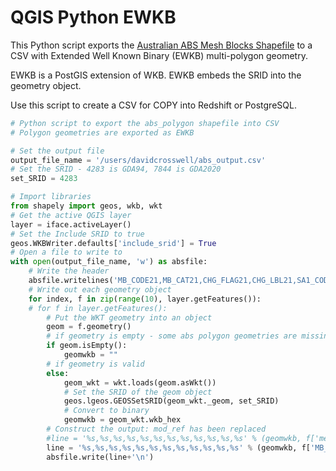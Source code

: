 # QGIS Python EWKB

This Python script exports the [Australian ABS Mesh Blocks Shapefile](https://www.abs.gov.au/statistics/standards/australian-statistical-geography-standard-asgs-edition-3/jul2021-jun2026/access-and-downloads/digital-boundary-files) to a CSV with Extended Well Known Binary (EWKB) multi-polygon geometry.

EWKB is a PostGIS extension of WKB. EWKB embeds the SRID into the geometry object.

Use this script to create a CSV for COPY into Redshift or PostgreSQL.

```python
# Python script to export the abs_polygon shapefile into CSV
# Polygon geometries are exported as EWKB

# Set the output file
output_file_name = '/users/davidcrosswell/abs_output.csv'
# Set the SRID - 4283 is GDA94, 7844 is GDA2020
set_SRID = 4283

# Import libraries
from shapely import geos, wkb, wkt
# Get the active QGIS layer
layer = iface.activeLayer()
# Set the Include SRID to true
geos.WKBWriter.defaults['include_srid'] = True
# Open a file to write to
with open(output_file_name, 'w') as absfile:
    # Write the header
    absfile.writelines('MB_CODE21,MB_CAT21,CHG_FLAG21,CHG_LBL21,SA1_CODE21,SA2_CODE21,SA2_NAME21,SA3_CODE21,SA3_NAME21,SA4_CODE21,SA4_NAME21\n')
    # Write out each geometry object
    for index, f in zip(range(10), layer.getFeatures()):
    # for f in layer.getFeatures():
        # Put the WKT geometry into an object
        geom = f.geometry()
        # if geometry is empty - some abs polygon geometries are missing
        if geom.isEmpty():
            geomwkb = ""
        # if geometry is valid
        else:       
            geom_wkt = wkt.loads(geom.asWkt())
            # Set the SRID of the geom object
            geos.lgeos.GEOSSetSRID(geom_wkt._geom, set_SRID)
            # Convert to binary
            geomwkb = geom_wkt.wkb_hex
        # Construct the output: mod_ref has been replaced 
        #line = '%s,%s,%s,%s,%s,%s,%s,%s,%s,%s,%s,%s' % (geomwkb, f['mesh_block'], f['sa1'], f['sa2'], f['sa3'], f['sa4'], f['absversion'], f['add_ref'], f['mod_ref'], f['effstartdt'].toString("yyyy-MM-dd"), f['delta_ind'], f['batch_id'])
        line = '%s,%s,%s,%s,%s,%s,%s,%s,%s,%s,%s,%s' % (geomwkb, f['MB_CODE21'], f['MB_CAT21'], f['CHG_FLAG21'], f['CHG_LBL21'], f['SA1_CODE21'], f['SA2_CODE21'], f['SA2_NAME21'], f['SA3_CODE21'], f['SA3_NAME21'], f['SA4_CODE21'], f['SA4_NAME21'])
        absfile.write(line+'\n')
        
```
